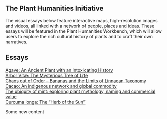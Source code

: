## The Plant Humanities Initiative

The visual essays below feature interactive maps, high-resolution images and videos, all linked with a network of people, places and ideas.  These essays will be featured in the Plant Humanities Workbench, which will allow users to explore the rich cultural history of plants and to craft their own narratives.

## Essays

[Agave: An Ancient Plant with an Intoxicating History](/Agave)  
[Arbor Vitæ: The Mysterious Tree of Life](/arbor_vitae)  
[Chaos out of Order – Bananas and the Limits of Linnaean Taxonomy](/Banana)  
[Cacao: An indigenous network and global commodity](/cacao)  
[The ubiquity of mint: exploring plant mythology, naming and commercial value](/mint)  
[Curcuma longa: The “Herb of the Sun”](/turmeric)

Some new content
